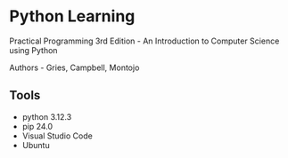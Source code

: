 # Python Learning

Practical Programming 3rd Edition - An Introduction to Computer Science using Python

Authors - Gries, Campbell, Montojo

## Tools

* python 3.12.3
* pip 24.0
* Visual Studio Code
* Ubuntu
